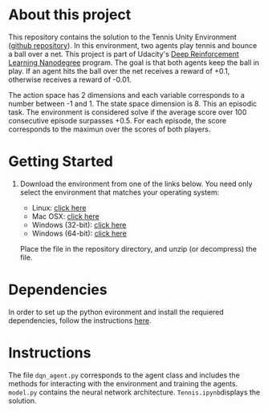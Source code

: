# About this project

This repository contains the solution to the Tennis Unity Environment ([github repository](<https://github.com/Unity-Technologies/ml-agents/blob/master/docs/Learning-Environment-Examples.md#tennis>)). In this environment, two agents play tennis and bounce a ball over a net. This project is part of Udacity's [Deep Reinforcement Learning Nanodegree](https://www.udacity.com/course/deep-reinforcement-learning-nanodegree--nd893) program. The goal is that both agents keep the ball in play. If an agent hits the ball over the net receives a reward of +0.1, otherwise receives a reward of -0.01.   

The action space has 2 dimensions and each variable corresponds to a number between -1 and 1.  The state space dimension is 8.  This an episodic task. The environment is considered solve if the average score over 100 consecutive episode surpasses +0.5. For each episode, the score corresponds to the maximun over the scores of both players.  



# Getting Started

1. Download the environment from one of the links below.  You need only select the environment that matches your operating system:

    - Linux: [click here](https://s3-us-west-1.amazonaws.com/udacity-drlnd/P3/Tennis/Tennis_Linux.zip)
    - Mac OSX: [click here](https://s3-us-west-1.amazonaws.com/udacity-drlnd/P3/Tennis/Tennis.app.zip)
    - Windows (32-bit): [click here](https://s3-us-west-1.amazonaws.com/udacity-drlnd/P3/Tennis/Tennis_Windows_x86.zip)
    - Windows (64-bit): [click here](https://s3-us-west-1.amazonaws.com/udacity-drlnd/P3/Tennis/Tennis_Windows_x86_64.zip)

    

    Place the file in the repository directory, and unzip (or decompress) the file.



# Dependencies

In order to set up the python evironment and install the requiered dependencies, follow the instructions  [here](<https://github.com/udacity/deep-reinforcement-learning#dependencies>).

# Instructions



The file `dqn_agent.py` corresponds to the agent class and includes the methods for interacting with the environment and training the agents. `model.py` contains the neural network architecture.   `Tennis.ipynb`displays the solution. 
